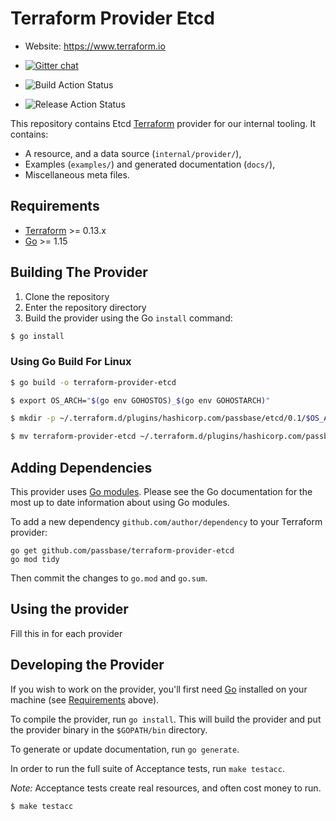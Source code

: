 # Terraform Provider Etcd

- Website: https://www.terraform.io
- [![Gitter chat](https://badges.gitter.im/hashicorp-terraform/Lobby.png)](https://gitter.im/hashicorp-terraform/Lobby)

- ![Build Action Status](https://github.com/passbase/terraform-provider-etcd/actions/workflows/test.yml/badge.svg)
- ![Release Action Status](https://github.com/passbase/terraform-provider-etcd/actions/workflows/release.yml/badge.svg)


This repository contains Etcd [Terraform](https://www.terraform.io) provider for our internal tooling. It contains:

 - A resource, and a data source (`internal/provider/`),
 - Examples (`examples/`) and generated documentation (`docs/`),
 - Miscellaneous meta files.
 

## Requirements

-	[Terraform](https://www.terraform.io/downloads.html) >= 0.13.x
-	[Go](https://golang.org/doc/install) >= 1.15

## Building The Provider

1. Clone the repository
1. Enter the repository directory
1. Build the provider using the Go `install` command: 
```sh
$ go install
```
### Using Go Build For Linux
```sh
$ go build -o terraform-provider-etcd
```
```sh
$ export OS_ARCH="$(go env GOHOSTOS)_$(go env GOHOSTARCH)"
```
```sh
$ mkdir -p ~/.terraform.d/plugins/hashicorp.com/passbase/etcd/0.1/$OS_ARCH
```
```sh
$ mv terraform-provider-etcd ~/.terraform.d/plugins/hashicorp.com/passbase/etcd/0.1/$OS_ARCH
```

## Adding Dependencies

This provider uses [Go modules](https://github.com/golang/go/wiki/Modules).
Please see the Go documentation for the most up to date information about using Go modules.

To add a new dependency `github.com/author/dependency` to your Terraform provider:

```
go get github.com/passbase/terraform-provider-etcd
go mod tidy
```

Then commit the changes to `go.mod` and `go.sum`.

## Using the provider

Fill this in for each provider

## Developing the Provider

If you wish to work on the provider, you'll first need [Go](http://www.golang.org) installed on your machine (see [Requirements](#requirements) above).

To compile the provider, run `go install`. This will build the provider and put the provider binary in the `$GOPATH/bin` directory.

To generate or update documentation, run `go generate`.

In order to run the full suite of Acceptance tests, run `make testacc`.

*Note:* Acceptance tests create real resources, and often cost money to run.

```sh
$ make testacc
```
